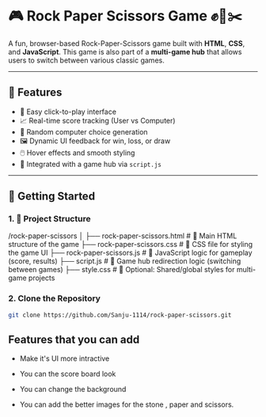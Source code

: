 # 🎮 Rock Paper Scissors Game ✊📄✂️

A fun, browser-based Rock-Paper-Scissors game built with **HTML**, **CSS**, and **JavaScript**. This game is also part of a **multi-game hub** that allows users to switch between various classic games.

---

## 🧩 Features

- 🎯 Easy click-to-play interface
- 📈 Real-time score tracking (User vs Computer)
- 🧠 Random computer choice generation
- 🖼️ Dynamic UI feedback for win, loss, or draw
- 🖱️ Hover effects and smooth styling
- 🧭 Integrated with a game hub via `script.js`

---

## 🚀 Getting Started


### 1. 📁 Project Structure

/rock-paper-scissors
│
├── rock-paper-scissors.html       # 🧾 Main HTML structure of the game
├── rock-paper-scissors.css        # 🎨 CSS file for styling the game UI
├── rock-paper-scissors.js         # 🧠 JavaScript logic for gameplay (score, results)
├── script.js                      # 🔁 Game hub redirection logic (switching between games)
├── style.css                      # 🧰 Optional: Shared/global styles for multi-game projects


### 2. Clone the Repository

```bash
git clone https://github.com/Sanju-1114/rock-paper-scissors.git
```


## Features that you can add

- Make it's UI more intractive

- You can the score board look
- You can change the background
- You can add the better images for the stone , paper and scissors.
  

